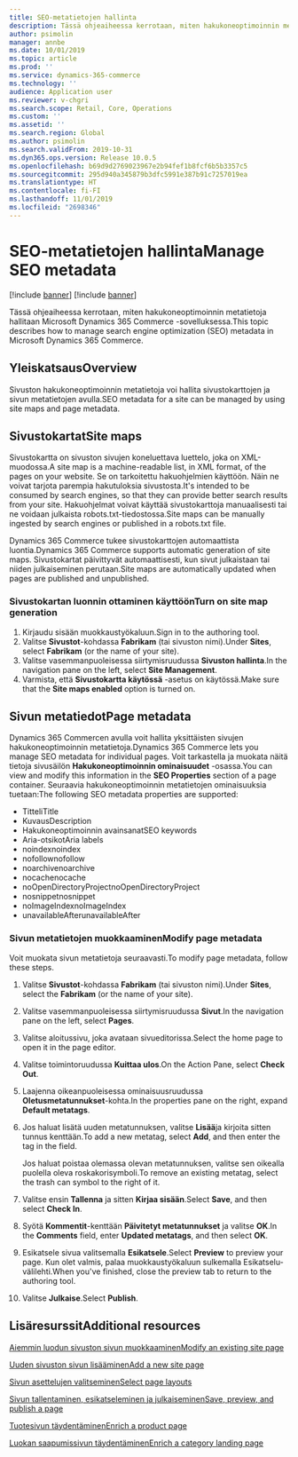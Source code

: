 ```yaml
---
title: SEO-metatietojen hallinta
description: Tässä ohjeaiheessa kerrotaan, miten hakukoneoptimoinnin metatietoja hallitaan Microsoft Dynamics 365 Commerce -sovelluksessa.
author: psimolin
manager: annbe
ms.date: 10/01/2019
ms.topic: article
ms.prod: ''
ms.service: dynamics-365-commerce
ms.technology: ''
audience: Application user
ms.reviewer: v-chgri
ms.search.scope: Retail, Core, Operations
ms.custom: ''
ms.assetid: ''
ms.search.region: Global
ms.author: psimolin
ms.search.validFrom: 2019-10-31
ms.dyn365.ops.version: Release 10.0.5
ms.openlocfilehash: b69d9d2769023967e2b94fef1b8fcf6b5b3357c5
ms.sourcegitcommit: 295d940a345879b3dfc5991e387b91c7257019ea
ms.translationtype: HT
ms.contentlocale: fi-FI
ms.lasthandoff: 11/01/2019
ms.locfileid: "2698346"
---
```

# <a name="manage-seo-metadata"></a><span data-ttu-id="2c906-103">SEO-metatietojen hallinta</span><span class="sxs-lookup"><span data-stu-id="2c906-103">Manage SEO metadata</span></span>

[!include [banner](includes/preview-banner.md)]
[!include [banner](includes/banner.md)]

<span data-ttu-id="2c906-104">Tässä ohjeaiheessa kerrotaan, miten hakukoneoptimoinnin metatietoja hallitaan Microsoft Dynamics 365 Commerce -sovelluksessa.</span><span class="sxs-lookup"><span data-stu-id="2c906-104">This topic describes how to manage search engine optimization (SEO) metadata in Microsoft Dynamics 365 Commerce.</span></span>

## <a name="overview"></a><span data-ttu-id="2c906-105">Yleiskatsaus</span><span class="sxs-lookup"><span data-stu-id="2c906-105">Overview</span></span>

<span data-ttu-id="2c906-106">Sivuston hakukoneoptimoinnin metatietoja voi hallita sivustokarttojen ja sivun metatietojen avulla.</span><span class="sxs-lookup"><span data-stu-id="2c906-106">SEO metadata for a site can be managed by using site maps and page metadata.</span></span>
    
## <a name="site-maps"></a><span data-ttu-id="2c906-107">Sivustokartat</span><span class="sxs-lookup"><span data-stu-id="2c906-107">Site maps</span></span>

<span data-ttu-id="2c906-108">Sivustokartta on sivuston sivujen koneluettava luettelo, joka on XML-muodossa.</span><span class="sxs-lookup"><span data-stu-id="2c906-108">A site map is a machine-readable list, in XML format, of the pages on your website.</span></span> <span data-ttu-id="2c906-109">Se on tarkoitettu hakuohjelmien käyttöön. Näin ne voivat tarjota parempia hakutuloksia sivustosta.</span><span class="sxs-lookup"><span data-stu-id="2c906-109">It's intended to be consumed by search engines, so that they can provide better search results from your site.</span></span> <span data-ttu-id="2c906-110">Hakuohjelmat voivat käyttää sivustokarttoja manuaalisesti tai ne voidaan julkaista robots.txt-tiedostossa.</span><span class="sxs-lookup"><span data-stu-id="2c906-110">Site maps can be manually ingested by search engines or published in a robots.txt file.</span></span>

<span data-ttu-id="2c906-111">Dynamics 365 Commerce tukee sivustokarttojen automaattista luontia.</span><span class="sxs-lookup"><span data-stu-id="2c906-111">Dynamics 365 Commerce supports automatic generation of site maps.</span></span> <span data-ttu-id="2c906-112">Sivustokartat päivittyvät automaattisesti, kun sivut julkaistaan tai niiden julkaiseminen perutaan.</span><span class="sxs-lookup"><span data-stu-id="2c906-112">Site maps are automatically updated when pages are published and unpublished.</span></span>

### <a name="turn-on-site-map-generation"></a><span data-ttu-id="2c906-113">Sivustokartan luonnin ottaminen käyttöön</span><span class="sxs-lookup"><span data-stu-id="2c906-113">Turn on site map generation</span></span>

1. <span data-ttu-id="2c906-114">Kirjaudu sisään muokkaustyökaluun.</span><span class="sxs-lookup"><span data-stu-id="2c906-114">Sign in to the authoring tool.</span></span>
1. <span data-ttu-id="2c906-115">Valitse **Sivustot**-kohdassa **Fabrikam** (tai sivuston nimi).</span><span class="sxs-lookup"><span data-stu-id="2c906-115">Under **Sites**, select **Fabrikam** (or the name of your site).</span></span>
1. <span data-ttu-id="2c906-116">Valitse vasemmanpuoleisessa siirtymisruudussa **Sivuston hallinta**.</span><span class="sxs-lookup"><span data-stu-id="2c906-116">In the navigation pane on the left, select **Site Management**.</span></span>
1. <span data-ttu-id="2c906-117">Varmista, että **Sivustokartta käytössä** -asetus on käytössä.</span><span class="sxs-lookup"><span data-stu-id="2c906-117">Make sure that the **Site maps enabled** option is turned on.</span></span>

## <a name="page-metadata"></a><span data-ttu-id="2c906-118">Sivun metatiedot</span><span class="sxs-lookup"><span data-stu-id="2c906-118">Page metadata</span></span>

<span data-ttu-id="2c906-119">Dynamics 365 Commercen avulla voit hallita yksittäisten sivujen hakukoneoptimoinnin metatietoja.</span><span class="sxs-lookup"><span data-stu-id="2c906-119">Dynamics 365 Commerce lets you manage SEO metadata for individual pages.</span></span> <span data-ttu-id="2c906-120">Voit tarkastella ja muokata näitä tietoja sivusäilön **Hakukoneoptimoinnin ominaisuudet** -osassa.</span><span class="sxs-lookup"><span data-stu-id="2c906-120">You can view and modify this information in the **SEO Properties** section of a page container.</span></span> <span data-ttu-id="2c906-121">Seuraavia hakukoneoptimoinnin metatietojen ominaisuuksia tuetaan:</span><span class="sxs-lookup"><span data-stu-id="2c906-121">The following SEO metadata properties are supported:</span></span>

- <span data-ttu-id="2c906-122">Titteli</span><span class="sxs-lookup"><span data-stu-id="2c906-122">Title</span></span>
- <span data-ttu-id="2c906-123">Kuvaus</span><span class="sxs-lookup"><span data-stu-id="2c906-123">Description</span></span>
- <span data-ttu-id="2c906-124">Hakukoneoptimoinnin avainsanat</span><span class="sxs-lookup"><span data-stu-id="2c906-124">SEO keywords</span></span>
- <span data-ttu-id="2c906-125">Aria-otsikot</span><span class="sxs-lookup"><span data-stu-id="2c906-125">Aria labels</span></span>
- <span data-ttu-id="2c906-126">noindex</span><span class="sxs-lookup"><span data-stu-id="2c906-126">noindex</span></span>
- <span data-ttu-id="2c906-127">nofollow</span><span class="sxs-lookup"><span data-stu-id="2c906-127">nofollow</span></span>
- <span data-ttu-id="2c906-128">noarchive</span><span class="sxs-lookup"><span data-stu-id="2c906-128">noarchive</span></span>
- <span data-ttu-id="2c906-129">nocache</span><span class="sxs-lookup"><span data-stu-id="2c906-129">nocache</span></span>
- <span data-ttu-id="2c906-130">noOpenDirectoryProject</span><span class="sxs-lookup"><span data-stu-id="2c906-130">noOpenDirectoryProject</span></span>
- <span data-ttu-id="2c906-131">nosnippet</span><span class="sxs-lookup"><span data-stu-id="2c906-131">nosnippet</span></span>
- <span data-ttu-id="2c906-132">noImageIndex</span><span class="sxs-lookup"><span data-stu-id="2c906-132">noImageIndex</span></span>
- <span data-ttu-id="2c906-133">unavailableAfter</span><span class="sxs-lookup"><span data-stu-id="2c906-133">unavailableAfter</span></span>

### <a name="modify-page-metadata"></a><span data-ttu-id="2c906-134">Sivun metatietojen muokkaaminen</span><span class="sxs-lookup"><span data-stu-id="2c906-134">Modify page metadata</span></span>

<span data-ttu-id="2c906-135">Voit muokata sivun metatietoja seuraavasti.</span><span class="sxs-lookup"><span data-stu-id="2c906-135">To modify page metadata, follow these steps.</span></span>

1. <span data-ttu-id="2c906-136">Valitse **Sivustot**-kohdassa **Fabrikam** (tai sivuston nimi).</span><span class="sxs-lookup"><span data-stu-id="2c906-136">Under **Sites**, select the **Fabrikam** (or the name of your site).</span></span>
1. <span data-ttu-id="2c906-137">Valitse vasemmanpuoleisessa siirtymisruudussa **Sivut**.</span><span class="sxs-lookup"><span data-stu-id="2c906-137">In the navigation pane on the left, select **Pages**.</span></span>
1. <span data-ttu-id="2c906-138">Valitse aloitussivu, joka avataan sivueditorissa.</span><span class="sxs-lookup"><span data-stu-id="2c906-138">Select the home page to open it in the page editor.</span></span>
1. <span data-ttu-id="2c906-139">Valitse toimintoruudussa **Kuittaa ulos**.</span><span class="sxs-lookup"><span data-stu-id="2c906-139">On the Action Pane, select **Check Out**.</span></span>
1. <span data-ttu-id="2c906-140">Laajenna oikeanpuoleisessa ominaisuusruudussa **Oletusmetatunnukset**-kohta.</span><span class="sxs-lookup"><span data-stu-id="2c906-140">In the properties pane on the right, expand **Default metatags**.</span></span>
1. <span data-ttu-id="2c906-141">Jos haluat lisätä uuden metatunnuksen, valitse **Lisää**ja kirjoita sitten tunnus kenttään.</span><span class="sxs-lookup"><span data-stu-id="2c906-141">To add a new metatag, select **Add**, and then enter the tag in the field.</span></span>

    <span data-ttu-id="2c906-142">Jos haluat poistaa olemassa olevan metatunnuksen, valitse sen oikealla puolella oleva roskakorisymboli.</span><span class="sxs-lookup"><span data-stu-id="2c906-142">To remove an existing metatag, select the trash can symbol to the right of it.</span></span>

1. <span data-ttu-id="2c906-143">Valitse ensin **Tallenna** ja sitten **Kirjaa sisään**.</span><span class="sxs-lookup"><span data-stu-id="2c906-143">Select **Save**, and then select **Check In**.</span></span>
1. <span data-ttu-id="2c906-144">Syötä **Kommentit**-kenttään **Päivitetyt metatunnukset** ja valitse **OK**.</span><span class="sxs-lookup"><span data-stu-id="2c906-144">In the **Comments** field, enter **Updated metatags**, and then select **OK**.</span></span>
1. <span data-ttu-id="2c906-145">Esikatsele sivua valitsemalla **Esikatsele**.</span><span class="sxs-lookup"><span data-stu-id="2c906-145">Select **Preview** to preview your page.</span></span> <span data-ttu-id="2c906-146">Kun olet valmis, palaa muokkaustyökaluun sulkemalla Esikatselu-välilehti.</span><span class="sxs-lookup"><span data-stu-id="2c906-146">When you've finished, close the preview tab to return to the authoring tool.</span></span>
1. <span data-ttu-id="2c906-147">Valitse **Julkaise**.</span><span class="sxs-lookup"><span data-stu-id="2c906-147">Select **Publish**.</span></span>

## <a name="additional-resources"></a><span data-ttu-id="2c906-148">Lisäresurssit</span><span class="sxs-lookup"><span data-stu-id="2c906-148">Additional resources</span></span>

[<span data-ttu-id="2c906-149">Aiemmin luodun sivuston sivun muokkaaminen</span><span class="sxs-lookup"><span data-stu-id="2c906-149">Modify an existing site page</span></span>](modify-existing-page.md)

[<span data-ttu-id="2c906-150">Uuden sivuston sivun lisääminen</span><span class="sxs-lookup"><span data-stu-id="2c906-150">Add a new site page</span></span>](add-new-page.md)

[<span data-ttu-id="2c906-151">Sivun asettelujen valitseminen</span><span class="sxs-lookup"><span data-stu-id="2c906-151">Select page layouts</span></span>](select-page-layouts.md)

[<span data-ttu-id="2c906-152">Sivun tallentaminen, esikatseleminen ja julkaiseminen</span><span class="sxs-lookup"><span data-stu-id="2c906-152">Save, preview, and publish a page</span></span>](save-preview-publish-page.md)

[<span data-ttu-id="2c906-153">Tuotesivun täydentäminen</span><span class="sxs-lookup"><span data-stu-id="2c906-153">Enrich a product page</span></span>](enrich-product-page.md)

[<span data-ttu-id="2c906-154">Luokan saapumissivun täydentäminen</span><span class="sxs-lookup"><span data-stu-id="2c906-154">Enrich a category landing page</span></span>](enrich-category-page.md)

